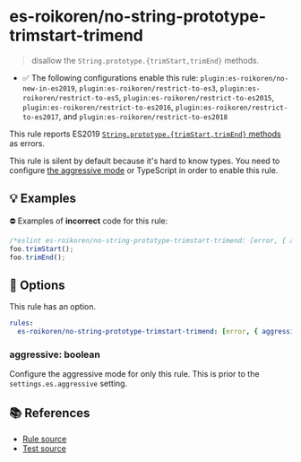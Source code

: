 # es-roikoren/no-string-prototype-trimstart-trimend
> disallow the `String.prototype.{trimStart,trimEnd}` methods.

- ✅ The following configurations enable this rule: `plugin:es-roikoren/no-new-in-es2019`, `plugin:es-roikoren/restrict-to-es3`, `plugin:es-roikoren/restrict-to-es5`, `plugin:es-roikoren/restrict-to-es2015`, `plugin:es-roikoren/restrict-to-es2016`, `plugin:es-roikoren/restrict-to-es2017`, and `plugin:es-roikoren/restrict-to-es2018`

This rule reports ES2019 [`String.prototype.{trimStart,trimEnd}` methods](https://github.com/tc39/proposal-string-left-right-trim) as errors.

This rule is silent by default because it's hard to know types. You need to configure [the aggressive mode](../#the-aggressive-mode) or TypeScript in order to enable this rule.

## 💡 Examples

⛔ Examples of **incorrect** code for this rule:

```js
/*eslint es-roikoren/no-string-prototype-trimstart-trimend: [error, { aggressive: true }] */
foo.trimStart();
foo.trimEnd();
```

## 🔧 Options

This rule has an option.

```yml
rules:
  es-roikoren/no-string-prototype-trimstart-trimend: [error, { aggressive: false }]
```

### aggressive: boolean

Configure the aggressive mode for only this rule.
This is prior to the `settings.es.aggressive` setting.

## 📚 References

- [Rule source](https://github.com/roikoren755/eslint-plugin-es/blob/v0.0.1/src/rules/no-string-prototype-trimstart-trimend.ts)
- [Test source](https://github.com/roikoren755/eslint-plugin-es/blob/v0.0.1/tests/src/rules/no-string-prototype-trimstart-trimend.ts)
